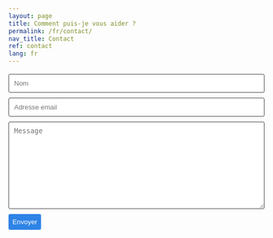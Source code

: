 ```yaml
---
layout: page
title: Comment puis-je vous aider ?
permalink: /fr/contact/
nav_title: Contact
ref: contact
lang: fr
---
```


<form class="wj-contact" action="https://formspree.io/{{site.email}}" method="POST">
	<input type="text" name="name" placeholder="Nom">
	<input type="text" name="email" placeholder="Adresse email">
    <textarea type="text" name="content" rows="10" placeholder="Message"></textarea>
    <input type="hidden" name="_next" value="//{{ site.url | remove: "https://"}}/fr/merci/">
    <input type="hidden" name="_subject" value="Nouvelle soumission de formulaire de contact">
	<input type="hidden" name="_language" value="fr" />
    <input type="text" name="_gotcha" style="display:none">
    <input type="submit" value="Envoyer">
</form>

<style>
form.wj-contact input[type="text"], form.wj-contact textarea[type="text"] {
    width: 100%;
    vertical-align: middle;
    margin-top: 0.25em;
    margin-bottom: 0.5em;
    padding: 0.75em;
    /*font-family: monospace, sans-serif;*/
    font-weight: lighter;
    border-style: solid;
    border-color: #444;
    outline-color: #2e83e6;
    border-width: 1px;
    border-radius: 3px;
    transition: box-shadow .2s ease;
}
form.wj-contact input[type="submit"] {
    outline: none;
    color: white;
    background-color: #2e83e6;
    border-radius: 3px;
    padding: 0.5em;
    margin: 0.25em 0 0 0;
    border: 1px solid transparent;
    height: auto;
}
</style>